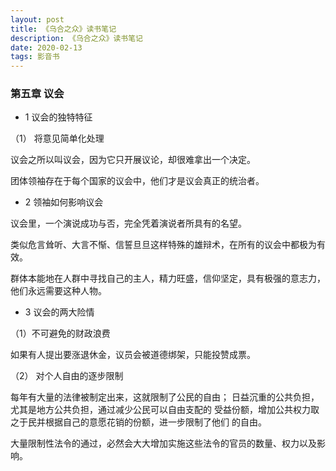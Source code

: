 ```yaml
---
layout: post
title: 《乌合之众》读书笔记
description: 《乌合之众》读书笔记
date: 2020-02-13
tags: 影音书   
---
```


### 第五章 议会

* 1 议会的独特特征

（1） 将意见简单化处理

议会之所以叫议会，因为它只开展议论，却很难拿出一个决定。

团体领袖存在于每个国家的议会中，他们才是议会真正的统治者。

* 2 领袖如何影响议会

议会里，一个演说成功与否，完全凭着演说者所具有的名望。

类似危言耸听、大言不惭、信誓旦旦这样特殊的雄辩术，在所有的议会中都极为有效。

群体本能地在人群中寻找自己的主人，精力旺盛，信仰坚定，具有极强的意志力，他们永远需要这种人物。

* 3 议会的两大险情

（1）不可避免的财政浪费

如果有人提出要涨退休金，议员会被道德绑架，只能投赞成票。

（2） 对个人自由的逐步限制

每年有大量的法律被制定出来，这就限制了公民的自由；
日益沉重的公共负担，尤其是地方公共负担，通过减少公民可以自由支配的
受益份额，增加公共权力取之于民并根据自己的意愿花销的份额，进一步限制了他们
的自由。

大量限制性法令的通过，必然会大大增加实施这些法令的官员的数量、权力以及影响。
































 